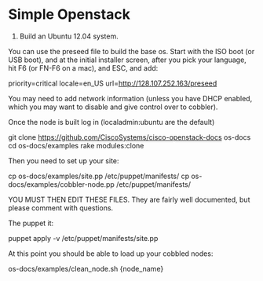 Simple Openstack
================

1) Build an Ubuntu 12.04 system.

You can use the preseed file to build the base os.  Start with the ISO boot (or USB boot), and at the initial installer screen, after you pick your language, hit F6 (or FN-F6 on a mac), and ESC, and add:

 priority=critical locale=en_US url=http://128.107.252.163/preseed

You may need to add network information (unless you have DHCP enabled, which you may want to disable and give control over to cobbler).

Once the node is built log in (localadmin:ubuntu are the default)

  git clone https://github.com/CiscoSystems/cisco-openstack-docs os-docs
  cd os-docs/examples
  rake modules:clone

Then you need to set up your site:

  cp os-docs/examples/site.pp /etc/puppet/manifests/
  cp os-docs/examples/cobbler-node.pp /etc/puppet/manifests/

YOU MUST THEN EDIT THESE FILES.  They are fairly well documented, but please comment with questions.

The puppet it:

  puppet apply -v /etc/puppet/manifests/site.pp

At this point you should be able to load up your cobbled nodes:

  os-docs/examples/clean_node.sh {node_name}




